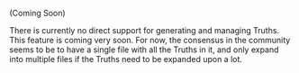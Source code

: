 (Coming Soon)

There is currently no direct support for generating and managing Truths. This feature is coming very soon. For now, the consensus in the community seems to be to have a single file with all the Truths in it, and only expand into multiple files if the Truths need to be expanded upon a lot.